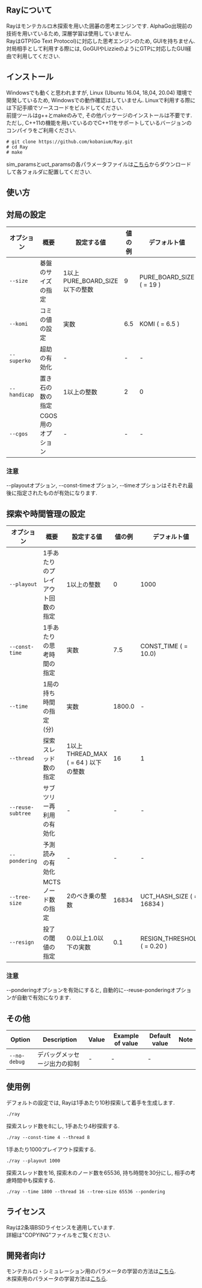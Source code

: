 Rayについて
-----------
Rayはモンテカルロ木探索を用いた囲碁の思考エンジンです.
AlphaGo出現前の技術を用いているため, 深層学習は使用していません.  
RayはGTP(Go Text Protocol)に対応した思考エンジンのため, GUIを持ちません.
対局相手として利用する際には, GoGUIやLizzieのようにGTPに対応したGUI経由で利用してください.  

インストール
------------
Windowsでも動くと思われますが, Linux (Ubuntu 16.04, 18,04, 20.04) 環境で開発しているため,
Windowsでの動作確認はしていません. Linuxで利用する際には下記手順でソースコードをビルドしてください.  
前提ツールはg++とmakeのみで, その他パッケージのインストールは不要です.
ただし, C++11の機能を用いているのでC++11をサポートしているバージョンのコンパイラをご利用ください.

```
# git clone https://github.com/kobanium/Ray.git
# cd Ray
# make
```

sim_paramsとuct_paramsの各パラメータファイルは[こちら](https://github.com/kobanium/Ray/releases)からダウンロードして各フォルダに配置してください.

使い方
------

## 対局の設定

| オプション | 概要 | 設定する値 | 値の例 | デフォルト値 | 備考 |
| --- | --- | --- | --- | --- | --- |
| `--size` | 碁盤のサイズの指定 | 1以上PURE_BOARD_SIZE以下の整数 | 9 | PURE_BOARD_SIZE ( = 19 ) | PURE_BOARD_SIZE は include/board/Constant.hpp に定義しています。 |
| `--komi` | コミの値の設定 | 実数 | 6.5 | KOMI ( = 6.5 ) | KOMI は include/board/Constant.hpp に定義しています。 |
| `--superko` | 超劫の有効化 | - | - | - | Positional Super Koのみサポートしています。 |
| `--handicap` | 置き石の数の指定 | 1以上の整数 | 2 | 0 | デバッグ用のオプションです。 |
| `--cgos` | CGOS用のオプション | - | - | - | 相手の死に石を全て打ち上げるまでパスしないモードです。 |

### 注意
--playoutオプション, --const-timeオプション, --timeオプションはそれぞれ最後に指定されたものが有効になります.  

## 探索や時間管理の設定

| オプション | 概要 | 設定する値 | 値の例 | デフォルト値 | 備考 |
| --- | --- | --- | --- | --- | --- |
| `--playout` | 1手あたりのプレイアウト回数の指定 | 1以上の整数 | 0 | 1000 | - |
| `--const-time` | 1手あたりの思考時間の指定 | 実数 | 7.5 | CONST_TIME ( = 10.0) | CONST_TIME は include/mcts/SearchManager.hpp に定義しています。 |
| `--time` | 1局の持ち時間の指定 (分) | 実数 | 1800.0 | - | |
| `--thread` | 探索スレッド数の指定 | 1以上THREAD_MAX ( = 64 ) 以下の整数 | 16 | 1 | THREAD_MAX は include/mcts/UctSearch.hpp に定義しています。 |
| `--reuse-subtree` | サブツリー再利用の有効化 | - | - | - | |
| `--pondering` | 予測読みの有効化 | - | - | - | |
| `--tree-size` | MCTSノード数の指定 | 2のべき乗の整数 | 16834 | UCT_HASH_SIZE ( = 16834 ) | UCT_HASH_SIZE は include/board/ZobristHash.hpp に定義しています。 |
| `--resign` | 投了の閾値の指定 | 0.0以上1.0以下の実数 | 0.1 | RESIGN_THRESHOLD ( = 0.20 ) | RESIGN_THRESHOLD は include/mcts/MoveSelection.hpp に定義しています。 |

### 注意
--ponderingオプションを有効にすると, 自動的に--reuse-ponderingオプションが自動で有効になります.  


## その他

| Option | Description | Value | Example of value | Default value | Note |
| --- | --- | --- | --- | --- | --- |
| `--no-debug` | デバッグメッセージ出力の抑制 | - | - | - | |


## 使用例
デフォルトの設定では, Rayは1手あたり10秒探索して着手を生成します.
```
./ray
```

探索スレッド数を8にし, 1手あたり4秒探索する.
```
./ray --const-time 4 --thread 8
```

1手あたり1000プレイアウト探索する.
```
./ray --playout 1000
```

探索スレッド数を16, 探索木のノード数を65536, 持ち時間を30分にし, 相手の考慮時間中も探索する.
```
./ray --time 1800 --thread 16 --tree-size 65536 --pondering
```

## ライセンス
Rayは2条項BSDライセンスを適用しています.  
詳細は"COPYING"ファイルをご覧ください.

## 開発者向け
モンテカルロ・シミュレーション用のパラメータの学習の方法は[こちら](LearningForSimulation.md).  
木探索用のパラメータの学習方法は[こちら](LearningForTree.md).